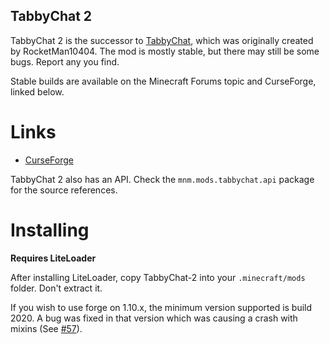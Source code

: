 TabbyChat 2
-----------
TabbyChat 2 is the successor to [TabbyChat](http://github.com/killjoy1221/tabbychat), which was originally created by RocketMan10404.  The mod is mostly stable, but there may still be some bugs. Report any you find.
 
Stable builds are available on the Minecraft Forums topic and CurseForge, linked below.

# Links
- [CurseForge](https://minecraft.curseforge.com/projects/tabbychat-2)

TabbyChat 2 also has an API. Check the `mnm.mods.tabbychat.api` package for the source references.

# Installing
**Requires LiteLoader**

After installing LiteLoader, copy TabbyChat-2 into your `.minecraft/mods` folder. Don't extract it.

If you wish to use forge on 1.10.x, the minimum version supported is build 2020. A bug was fixed in that version which was causing a crash with mixins (See [#57](../../issues/57)).

